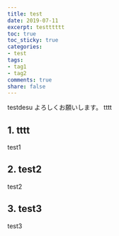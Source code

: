 ```yaml
---
title: test
date: 2019-07-11
excerpt: testttttt
toc: true
toc_sticky: true
categories:
- test
tags:
- tag1
- tag2
comments: true
share: false
---
```

testdesu
よろしくお願いします。
tttt

## 1. tttt

test1

## 2. test2

test2

## 3. test3

test3
